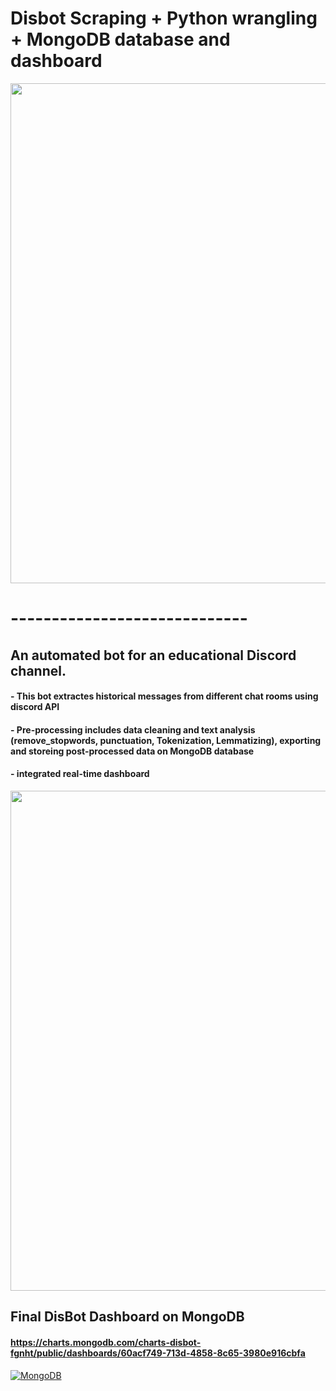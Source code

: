# Disbot Scraping + Python wrangling + MongoDB database and dashboard
<img src="https://github.com/Primary43/Disbot-Scrape-Python-wrangling-MongoDB-database/blob/main/Dashboardarc.png" width="800" >

# -----------------------------
## An automated bot for an educational Discord channel.
#### - This bot extractes historical messages from different chat rooms using discord API 
#### - Pre-processing includes data cleaning and text analysis (remove_stopwords, punctuation, Tokenization, Lemmatizing), exporting and storeing post-processed data on MongoDB database
#### - integrated real-time dashboard
<img src="https://github.com/Primary43/Disbot-Scrape-Python-wrangling-MongoDB-database/blob/main/Botpic.png" width="800" >

## Final DisBot Dashboard on MongoDB
#### https://charts.mongodb.com/charts-disbot-fgnht/public/dashboards/60acf749-713d-4858-8c65-3980e916cbfa
[![MongoDB](<https://github.com/Primary43/Disbot-Scrape-Python-wrangling-MongoDB-database/blob/main/DashboardBot.png>)](https://charts.mongodb.com/charts-disbot-fgnht/public/dashboards/60acf749-713d-4858-8c65-3980e916cbfa)
